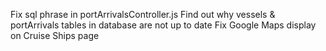 Fix sql phrase in portArrivalsController.js
Find out why vessels & portArrivals tables in database are not up to date
Fix Google Maps display on Cruise Ships page
